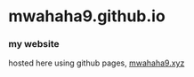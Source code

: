 # mwahaha9.github.io

### my website

hosted here using github pages, <a href="mwahaha9.xyz">mwahaha9.xyz</a>
